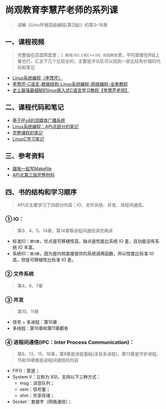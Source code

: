 # 尚观教育李慧芹老师的系列课
> 讲解《Unix环境高级编程(第2版)》的第3~16章

## 一、课程视频
> 完整版在百度网盘里：`1.教程/03.C和C++/01_尚观教育`里，平时直接在B站上看也行，汇总下几个比较全的，主要是评论区可以找到一些比较有价值的代码和笔记

+ [Linux系统编程（李慧芹）](https://www.bilibili.com/video/BV1yJ411S7r6)
+ [李慧芹-C语言-数据结构-Linux系统编程-网络编程-全套教程](https://www.bilibili.com/video/BV1yJ411S7r6)
+ [史上最强最细腻的linux嵌入式C语言学习教程【李慧芹老师】](https://www.bilibili.com/video/BV18p4y167Md)

## 二、课程代码和笔记
+ [基于IPv4的流媒体广播系统](https://github.com/missFuture/IPv4_streaming_media)
+ [Linux系统编程：APUE部分的笔记](https://www.cnblogs.com/0xcafebabe/tag/APUE/)
+ [完整课程的笔记](https://github.com/impact-eintr/LinuxC)
+ [LinuxC学习笔记](https://blog.csdn.net/m0_46152793)

## 三、参考资料
+ [跟我一起写Makefile](https://seisman.github.io/how-to-write-makefile/index.html)
+ [APUE第三版完整材料](https://github.com/Lincheng1993/apue)

## 四、书的结构和学习顺序
> APUE主要学习了四部分内容：IO、文件系统、并发、进程间通信。

### ① IO：
> 第3、4、5、14章，第14章等进程间通信讲完再讲

+ 标准IO：`第5章`，优点是可移植性高，缺点是性能比系统 IO 差，且功能没有系统 IO 丰富。
+ 系统IO：`第3章`，因为是内核直接提供的系统调用函数，所以性能比标准 IO 高，但是可移植性比标准 IO 差。

### ② 文件系统
> 第4、6、7章

### ③ 并发
> 第10、11章

+ 信号 + 多进程：第10章
+ 多线程：第10章和第11章都有

### ④ 进程间通信(IPC：Inter Process Communication)：
> 第8、13、15、16章，第8章是进程基础(涉及多进程)，第13章是守护进程，15和16章都是进程间通信的内容

+ FIFO：管道；
+ System V：又称为 XSI，支持以下三种方式：
  + msg：消息队列；
  + sem：信号量；
  + shm：共享存储；
+ Socket：套接字（网络通信）；
